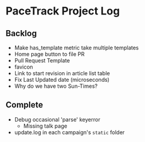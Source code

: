 # PaceTrack Project Log

## Backlog

* Make has_template metric take multiple templates
* Home page button to file PR
* Pull Request Template
* favicon
* Link to start revision in article list table
* Fix Last Updated date (microseconds)
* Why do we have two Sun-Times?


## Complete

* Debug occasional 'parse' keyerror
   * Missing talk page
* update.log in each campaign's `static` folder
